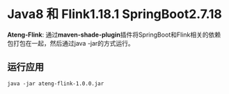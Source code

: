 # Java8 和 Flink1.18.1 SpringBoot2.7.18

**Ateng-Flink**: 通过**maven-shade-plugin**插件将SpringBoot和Flink相关的依赖包打包在一起，然后通过java -jar的方式运行。

## 运行应用

```
java -jar ateng-flink-1.0.0.jar
```

